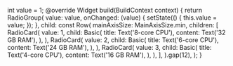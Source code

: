 int value = 1;
@override
Widget build(BuildContext context) {
return RadioGroup(
value: value,
onChanged: (value) {
setState(() {
this.value = value;
});
},
child: const Row(
mainAxisSize: MainAxisSize.min,
children: [
RadioCard(
value: 1,
child: Basic(
title: Text('8-core CPU'),
content: Text('32 GB RAM'),
),
),
RadioCard(
value: 2,
child: Basic(
title: Text('6-core CPU'),
content: Text('24 GB RAM'),
),
),
RadioCard(
value: 3,
child: Basic(
title: Text('4-core CPU'),
content: Text('16 GB RAM'),
),
),
],
).gap(12),
);
}

